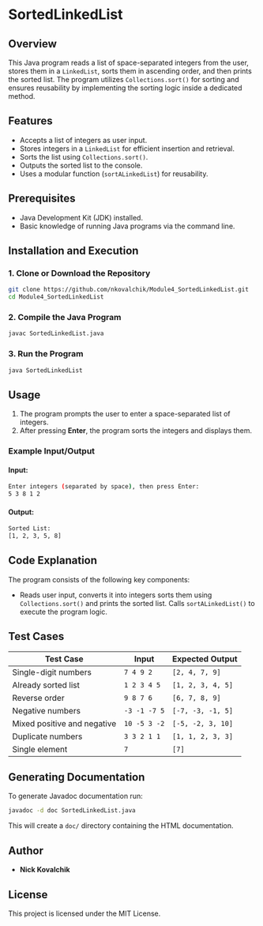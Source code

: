 # SortedLinkedList

## Overview

This Java program reads a list of space-separated integers from the user, stores them in a `LinkedList`, sorts them in ascending order, and then prints the sorted list. The program utilizes `Collections.sort()` for sorting and ensures reusability by implementing the sorting logic inside a dedicated method.

## Features

- Accepts a list of integers as user input.
- Stores integers in a `LinkedList` for efficient insertion and retrieval.
- Sorts the list using `Collections.sort()`.
- Outputs the sorted list to the console.
- Uses a modular function (`sortALinkedList`) for reusability.

## Prerequisites

- Java Development Kit (JDK) installed.
- Basic knowledge of running Java programs via the command line.

## Installation and Execution

### 1. Clone or Download the Repository

```bash
git clone https://github.com/nkovalchik/Module4_SortedLinkedList.git
cd Module4_SortedLinkedList
```

### 2. Compile the Java Program

```bash
javac SortedLinkedList.java
```

### 3. Run the Program

```bash
java SortedLinkedList
```

## Usage

1. The program prompts the user to enter a space-separated list of integers.
2. After pressing **Enter**, the program sorts the integers and displays them.

### Example Input/Output

#### **Input:**

```bash
Enter integers (separated by space), then press Enter:
5 3 8 1 2
```

#### **Output:**

```bash
Sorted List:
[1, 2, 3, 5, 8]
```

## Code Explanation

The program consists of the following key components:

- Reads user input, converts it into integers sorts them using `Collections.sort()` and prints the sorted list.
Calls `sortALinkedList()` to execute the program logic.

## Test Cases

| Test Case                   | Input                        | Expected Output                                                   |
| --------------------------- | ---------------------------- | ----------------------------------------------------------------- |
| Single-digit numbers        | `7 4 9 2`                    | `[2, 4, 7, 9]`                                                    |
| Already sorted list         | `1 2 3 4 5`                  | `[1, 2, 3, 4, 5]`                                                 |
| Reverse order               | `9 8 7 6`                    | `[6, 7, 8, 9]`                                                    |
| Negative numbers            | `-3 -1 -7 5`                 | `[-7, -3, -1, 5]`                                                 |
| Mixed positive and negative | `10 -5 3 -2`                 | `[-5, -2, 3, 10]`                                                 |
| Duplicate numbers           | `3 3 2 1 1`                  | `[1, 1, 2, 3, 3]`                                                 |
| Single element              | `7`                          | `[7]`                                                             |
## Generating Documentation

To generate Javadoc documentation run:

```bash
javadoc -d doc SortedLinkedList.java
```

This will create a `doc/` directory containing the HTML documentation.

## Author

- **Nick Kovalchik**

## License

This project is licensed under the MIT License.

